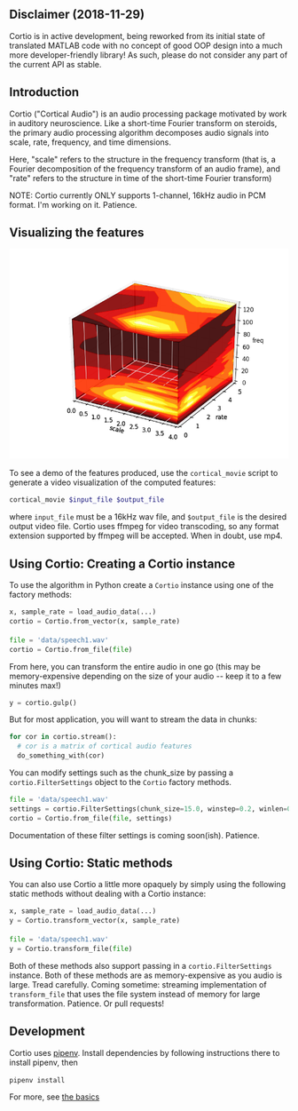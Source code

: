 ## Disclaimer (2018-11-29)

Cortio is in active development, being reworked from its initial state of translated MATLAB code with no concept of good OOP design into a much more developer-friendly library! As such, please do not consider any part of the current API as stable.

## Introduction

Cortio ("Cortical Audio") is an audio processing package motivated by work in auditory neuroscience. Like a short-time Fourier transform on steroids, the primary audio processing algorithm decomposes audio signals into scale, rate, frequency, and time dimensions.

Here, "scale" refers to the structure in the frequency transform (that is, a Fourier decomposition of the frequency transform of an audio frame), and "rate" refers to the structure in time of the short-time Fourier transform)

NOTE: Cortio currently ONLY supports 1-channel, 16kHz audio in PCM format. I'm working on it. Patience.

## Visualizing the features

![Cortio plot](doc/music.png)

To see a demo of the features produced, use the `cortical_movie` script to generate a video visualization of the computed features:

```bash
cortical_movie $input_file $output_file
```

where `input_file` must be a 16kHz wav file, and `$output_file` is the desired output video file. Cortio uses ffmpeg for video transcoding, so any format extension supported by ffmpeg will be accepted. When in doubt, use mp4.

## Using Cortio: Creating a Cortio instance

To use the algorithm in Python create a `Cortio` instance using one of the factory methods:

```python
x, sample_rate = load_audio_data(...)
cortio = Cortio.from_vector(x, sample_rate)

file = 'data/speech1.wav'
cortio = Cortio.from_file(file)
```

From here, you can transform the entire audio in one go (this may be memory-expensive depending on the size of your audio -- keep it to a few minutes max!)

```python
y = cortio.gulp()
```

But for most application, you will want to stream the data in chunks:

```python
for cor in cortio.stream():
  # cor is a matrix of cortical audio features
  do_something_with(cor)
```

You can modify settings such as the chunk_size by passing a `cortio.FilterSettings` object to the `Cortio` factory methods.

```python
file = 'data/speech1.wav'
settings = cortio.FilterSettings(chunk_size=15.0, winstep=0.2, winlen=0.4)
cortio = Cortio.from_file(file, settings)
```

Documentation of these filter settings is coming soon(ish). Patience.

## Using Cortio: Static methods

You can also use Cortio a little more opaquely by simply using the following static methods without dealing with a Cortio instance:

```python
x, sample_rate = load_audio_data(...)
y = Cortio.transform_vector(x, sample_rate)

file = 'data/speech1.wav'
y = Cortio.transform_file(file)
```

Both of these methods also support passing in a `cortio.FilterSettings` instance. Both of these methods are as memory-expensive as you audio is large. Tread carefully. Coming sometime: streaming implementation of `transform_file` that uses the file system instead of memory for large transformation. Patience. Or pull requests!

## Development

Cortio uses [pipenv](pytest-benchmark). Install dependencies by following instructions there to install pipenv, then

`pipenv install`

For more, see [the basics](https://pipenv.readthedocs.io/en/latest/basics/)
